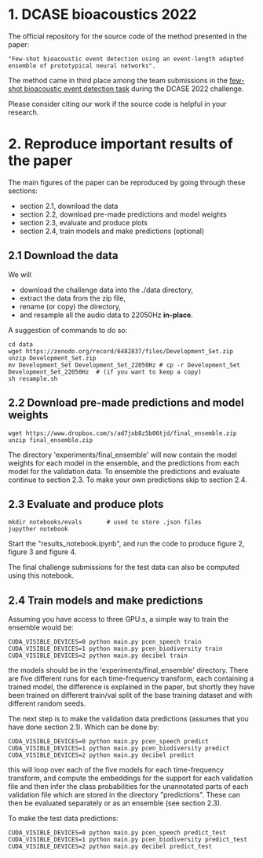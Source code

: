 # 1. DCASE bioacoustics 2022
The official repository for the source code of the method presented in the paper:

    "Few-shot bioacoustic event detection using an event-length adapted ensemble of prototypical neural networks".

The method came in third place among the team submissions in the [few-shot bioacoustic event detection task](https://dcase.community/challenge2022/task-few-shot-bioacoustic-event-detection-results) during the DCASE 2022 challenge.

Please consider citing our work if the source code is helpful in your research.

# 2. Reproduce important results of the paper
The main figures of the paper can be reproduced by going through these sections:

- section 2.1, download the data
- section 2.2, download pre-made predictions and model weights
- section 2.3, evaluate and produce plots
- section 2.4, train models and make predictions (optional)


## 2.1 Download the data

We will
- download the challenge data into the ./data directory, 
- extract the data from the zip file, 
- rename (or copy) the directory, 
- and resample all the audio data to 22050Hz __in-place__.

A suggestion of commands to do so:

    cd data
    wget https://zenodo.org/record/6482837/files/Development_Set.zip
    unzip Development_Set.zip
    mv Development_Set Development_Set_22050Hz # cp -r Development_Set Development_Set_22050Hz  # (if you want to keep a copy)
    sh resample.sh
    
## 2.2 Download pre-made predictions and model weights

    wget https://www.dropbox.com/s/ad7jxb8z5b06tjd/final_ensemble.zip
    unzip final_ensemble.zip
    
The directory 'experiments/final_ensemble' will now contain the model weights for each model in the ensemble, and the predictions from each model for the validation data. To ensemble the predictions and evaluate continue to section 2.3. To make your own predictions skip to section 2.4.

## 2.3 Evaluate and produce plots

    mkdir notebooks/evals       # used to store .json files
    jupyther notebook
    
Start the "results_notebook.ipynb", and run the code to produce figure 2, figure 3 and figure 4.

The final challenge submissions for the test data can also be computed using this notebook.

## 2.4 Train models and make predictions
Assuming you have access to three GPU:s, a simple way to train the ensemble would be:

    CUDA_VISIBLE_DEVICES=0 python main.py pcen_speech train
    CUDA_VISIBLE_DEVICES=1 python main.py pcen_biodiversity train
    CUDA_VISIBLE_DEVICES=2 python main.py decibel train
    
the models should be in the 'experiments/final_ensemble' directory. There are five different runs for each time-frequency transform, each containing a trained model, the difference is explained in the paper, but shortly they have been trained on different train/val split of the base training dataset and with different random seeds. 

The next step is to make the validation data predictions (assumes that you have done section 2.1). Which can be done by:

    CUDA_VISIBLE_DEVICES=0 python main.py pcen_speech predict
    CUDA_VISIBLE_DEVICES=1 python main.py pcen_biodiversity predict
    CUDA_VISIBLE_DEVICES=2 python main.py decibel predict

this will loop over each of the five models for each time-frequency transform, and compute the embeddings for the support for each validation file and then infer the class probabilities for the unannotated parts of each validation file which are stored in the directory "predictions". These can then be evaluated separately or as an ensemble (see section 2.3).

To make the test data predictions:

    CUDA_VISIBLE_DEVICES=0 python main.py pcen_speech predict_test
    CUDA_VISIBLE_DEVICES=1 python main.py pcen_biodiversity predict_test
    CUDA_VISIBLE_DEVICES=2 python main.py decibel predict_test
